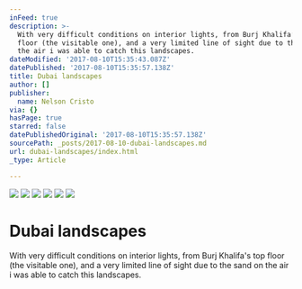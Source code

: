 ```yaml
---
inFeed: true
description: >-
  With very difficult conditions on interior lights, from Burj Khalifa’s top
  floor (the visitable one), and a very limited line of sight due to the sand on
  the air i was able to catch this landscapes.
dateModified: '2017-08-10T15:35:43.087Z'
datePublished: '2017-08-10T15:35:57.138Z'
title: Dubai landscapes
author: []
publisher:
  name: Nelson Cristo
via: {}
hasPage: true
starred: false
datePublishedOriginal: '2017-08-10T15:35:57.138Z'
sourcePath: _posts/2017-08-10-dubai-landscapes.md
url: dubai-landscapes/index.html
_type: Article

---
```

![](https://the-grid-user-content.s3-us-west-2.amazonaws.com/ff65b2ac-9832-4ecd-a159-fe441e486cfe.jpg)
![](https://the-grid-user-content.s3-us-west-2.amazonaws.com/2e21d2c6-63e9-4df4-a499-2d0d255c6686.jpg)
![](https://the-grid-user-content.s3-us-west-2.amazonaws.com/433ab8ff-fad9-41b1-92ab-2d781ffafcad.jpg)
![](https://the-grid-user-content.s3-us-west-2.amazonaws.com/86017a96-6228-4290-b2b0-33e3dc6e2bb0.jpg)
![](https://the-grid-user-content.s3-us-west-2.amazonaws.com/852956f0-8c2e-4376-8e07-e87ade6351d0.jpg)
![](https://the-grid-user-content.s3-us-west-2.amazonaws.com/62cb04e2-d800-44a1-82f8-f938b545129f.jpg)

# Dubai landscapes

With very difficult conditions on interior lights, from Burj Khalifa's top floor (the visitable one), and a very limited line of sight due to the sand on the air i was able to catch this landscapes.